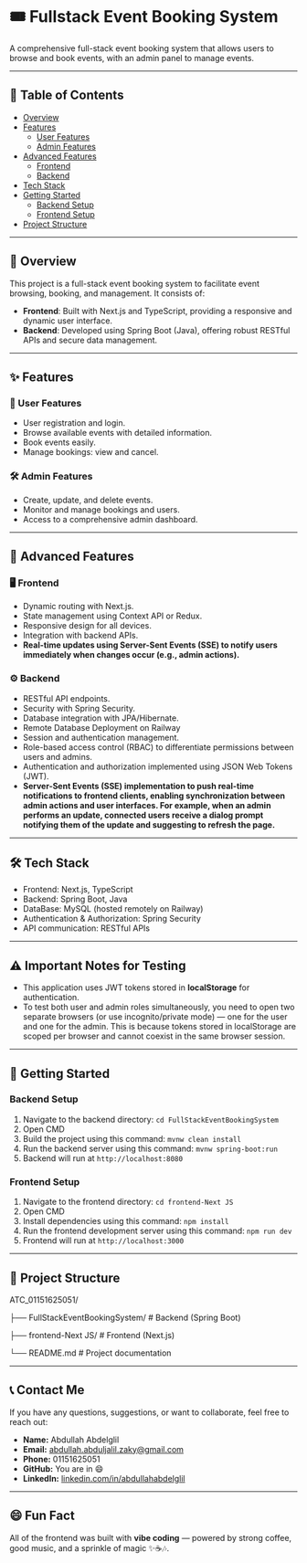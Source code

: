 # 🎟️ Fullstack Event Booking System

A comprehensive full-stack event booking system that allows users to browse and book events, with an admin panel to manage events.

---

## 📌 Table of Contents

- [Overview](#overview)
- [Features](#features)
  - [User Features](#user-features)
  - [Admin Features](#admin-features)
- [Advanced Features](#advanced-features)
  - [Frontend](#frontend)
  - [Backend](#backend)
- [Tech Stack](#tech-stack)
- [Getting Started](#getting-started)
  - [Backend Setup](#backend-setup)
  - [Frontend Setup](#frontend-setup)
- [Project Structure](#project-structure)

---

## 🧾 Overview

This project is a full-stack event booking system to facilitate event browsing, booking, and management. It consists of:

- **Frontend**: Built with Next.js and TypeScript, providing a responsive and dynamic user interface.
- **Backend**: Developed using Spring Boot (Java), offering robust RESTful APIs and secure data management.

---

## ✨ Features

### 👤 User Features

- User registration and login.
- Browse available events with detailed information.
- Book events easily.
- Manage bookings: view and cancel.


### 🛠️ Admin Features

- Create, update, and delete events.
- Monitor and manage bookings and users.
- Access to a comprehensive admin dashboard.

---

## 🚀 Advanced Features

### 🖥️ Frontend

- Dynamic routing with Next.js.
- State management using Context API or Redux.
- Responsive design for all devices.
- Integration with backend APIs.
- **Real-time updates using Server-Sent Events (SSE) to notify users immediately when changes occur (e.g., admin actions).**

### ⚙️ Backend

- RESTful API endpoints.
- Security with Spring Security.
- Database integration with JPA/Hibernate.
- Remote Database Deployment on Railway
- Session and authentication management.  
- Role-based access control (RBAC) to differentiate permissions between users and admins.  
- Authentication and authorization implemented using JSON Web Tokens (JWT).  
- **Server-Sent Events (SSE) implementation to push real-time notifications to frontend clients, enabling synchronization between admin actions and user interfaces. For example, when an admin performs an update, connected users receive a dialog prompt notifying them of the update and suggesting to refresh the page.**

---

## 🛠️ Tech Stack

- Frontend: Next.js, TypeScript
- Backend: Spring Boot, Java
- DataBase: MySQL (hosted remotely on Railway)  
- Authentication & Authorization: Spring Security
- API communication: RESTful APIs

---

## ⚠️ Important Notes for Testing

- This application uses JWT tokens stored in **localStorage** for authentication.  
- To test both user and admin roles simultaneously, you need to open two separate browsers (or use incognito/private mode) — one for the user and one for the admin. This is because tokens stored in localStorage are scoped per browser and cannot coexist in the same browser session.

---

## 🧪 Getting Started

### Backend Setup

1. Navigate to the backend directory: `cd FullStackEventBookingSystem`
2. Open CMD
3. Build the project using this command: `mvnw clean install`
4. Run the backend server using this command: `mvnw spring-boot:run`
5. Backend will run at `http://localhost:8080`

### Frontend Setup

1. Navigate to the frontend directory: `cd frontend-Next JS`
2. Open CMD
3. Install dependencies using this command: `npm install`
4. Run the frontend development server using this command: `npm run dev`
5. Frontend will run at `http://localhost:3000`

---

## 📂 Project Structure

ATC_01151625051/

├── FullStackEventBookingSystem/    # Backend (Spring Boot)

├── frontend-Next JS/               # Frontend (Next.js)

└── README.md                       # Project documentation

---

## 📞 Contact Me

If you have any questions, suggestions, or want to collaborate, feel free to reach out:

- **Name:** Abdullah Abdelglil  
- **Email:** abdullah.abduljalil.zaky@gmail.com
- **Phone:** 01151625051
- **GitHub:** You are in 😄  
- **LinkedIn:** [linkedin.com/in/abdullahabdelglil](https://www.linkedin.com/in/abdullah-abdulgalil-aa583a285)

---

## 😄 Fun Fact

All of the frontend was built with **vibe coding** — powered by strong coffee, good music, and a sprinkle of magic ✨☕🎶.

